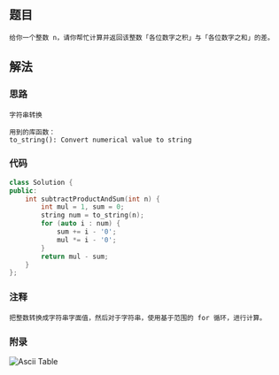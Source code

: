 ## 题目

```
给你一个整数 n，请你帮忙计算并返回该整数「各位数字之积」与「各位数字之和」的差。
```

## 解法

### 思路

```
字符串转换

用到的库函数：
to_string(): Convert numerical value to string
```

### 代码

```c++
class Solution {
public:
    int subtractProductAndSum(int n) {
        int mul = 1, sum = 0;
        string num = to_string(n);
        for (auto i : num) {
            sum += i - '0';
            mul *= i - '0';
        }
        return mul - sum;
    }
};
```

### 注释

```
把整数转换成字符串字面值，然后对于字符串，使用基于范围的 for 循环，进行计算。
```

### 附录

![Ascii Table](http://www.asciitable.com/index/asciifull.gif)